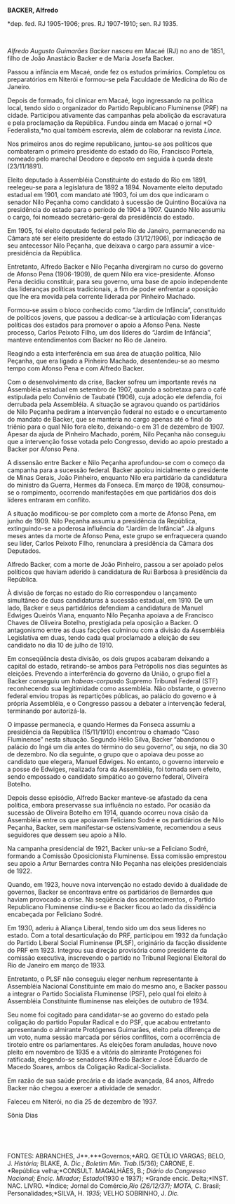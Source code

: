 **BACKER, Alfredo**

\*dep. fed. RJ 1905-1906; pres. RJ 1907-1910; sen. RJ 1935.

 

*Alfredo Augusto Guimarães Backer* nasceu em Macaé (RJ) no ano de 1851,
filho de João Anastácio Backer e de Maria Josefa Backer.

Passou a infância em Macaé, onde fez os estudos primários. Completou os
preparatórios em Niterói e formou-se pela Faculdade de Medicina do Rio
de Janeiro.

Depois de formado, foi clinicar em Macaé, logo ingressando na política
local, tendo sido o organizador do Partido Republicano Fluminense (PRF)
na cidade. Participou ativamente das campanhas pela abolição da
escravatura e pela proclamação da República. Fundou ainda em Macaé o
jornal *O Federalista,*no qual também escrevia, além de colaborar na
revista *Lince.*

Nos primeiros anos do regime republicano, juntou-se aos políticos que
combateram o primeiro presidente do estado do Rio, Francisco Portela,
nomeado pelo marechal Deodoro e deposto em seguida à queda deste
(23/11/1891).

Eleito deputado à Assembléia Constituinte do estado do Rio em 1891,
reelegeu-se para a legislatura de 1892 a 1894. Novamente eleito deputado
estadual em 1901, com mandato até 1903, foi um dos que indicaram o
senador Nilo Peçanha como candidato à sucessão de Quintino Bocaiúva na
presidência do estado para o período de 1904 a 1907. Quando Nilo assumiu
o cargo, foi nomeado secretário-geral da presidência do estado.

Em 1905, foi eleito deputado federal pelo Rio de Janeiro, permanecendo
na Câmara até ser eleito presidente do estado (31/12/1906), por
indicação de seu antecessor Nilo Peçanha, que deixava o cargo para
assumir a vice-presidência da República.

Entretanto, Alfredo Backer e Nilo Peçanha divergiram no curso do governo
de Afonso Pena (1906-1909), de quem Nilo era vice-presidente. Afonso
Pena decidiu constituir, para seu governo, uma base de apoio
independente das lideranças políticas tradicionais, a fim de poder
enfrentar a oposição que lhe era movida pela corrente liderada por
Pinheiro Machado.

Formou-se assim o bloco conhecido como “Jardim de Infância”, constituído
de políticos jovens, que passou a dedicar-se à articulação com
lideranças políticas dos estados para promover o apoio a Afonso Pena.
Neste processo, Carlos Peixoto Filho, um dos líderes do “Jardim de
Infância”, manteve entendimentos com Backer no Rio de Janeiro.

Reagindo a esta interferência em sua área de atuação política, Nilo
Peçanha, que era ligado a Pinheiro Machado, desentendeu-se ao mesmo
tempo com Afonso Pena e com Alfredo Backer.

Com o desenvolvimento da crise, Backer sofreu um importante revés na
Assembléia estadual em setembro de 1907, quando a sobretaxa para o café
estipulada pelo Convênio de Taubaté (1906), cuja adoção ele defendia,
foi derrubada pela Assembléia. A situação se agravou quando os
partidários de Nilo Peçanha pediram a intervenção federal no estado e o
encurtamento do mandato de Backer, que se manteria no cargo apenas até o
final do triênio para o qual Nilo fora eleito, deixando-o em 31 de
dezembro de 1907. Apesar da ajuda de Pinheiro Machado, porém, Nilo
Peçanha não conseguiu que a intervenção fosse votada pelo Congresso,
devido ao apoio prestado a Backer por Afonso Pena.

A dissensão entre Backer e Nilo Peçanha aprofundou-se com o começo da
campanha para a sucessão federal. Backer apoiou inicialmente o
presidente de Minas Gerais, João Pinheiro, enquanto Nilo era partidário
da candidatura do ministro da Guerra, Hermes da Fonseca. Em março de
1908, consumou-se o rompimento, ocorrendo manifestações em que
partidários dos dois líderes entraram em conflito.

A situação modificou-se por completo com a morte de Afonso Pena, em
junho de 1909. Nilo Peçanha assumiu a presidência da República,
extinguindo-se a poderosa influência do “Jardim de Infância”. Já alguns
meses antes da morte de Afonso Pena, este grupo se enfraquecera quando
seu líder, Carlos Peixoto Filho, renunciara à presidência da Câmara dos
Deputados.

Alfredo Backer, com a morte de João Pinheiro, passou a ser apoiado pelos
políticos que haviam aderido à candidatura de Rui Barbosa à presidência
da República.

À divisão de forças no estado do Rio correspondeu o lançamento
simultâneo de duas candidaturas à sucessão estadual, em 1910. De um
lado, Backer e seus partidários defendiam a candidatura de Manuel
Edwiges Queirós Viana, enquanto Nilo Peçanha apoiava a de Francisco
Chaves de Oliveira Botelho, prestigiada pela oposição a Backer. O
antagonismo entre as duas facções culminou com a divisão da Assembléia
Legislativa em duas, tendo cada qual proclamado a eleição de seu
candidato no dia 10 de julho de 1910.

Em conseqüência desta divisão, os dois grupos acabaram deixando a
capital do estado, retirando-se ambos para Petrópolis nos dias seguintes
às eleições. Prevendo a interferência do governo da União, o grupo fiel
a Backer conseguiu um *habeas-corpus*do Supremo Tribunal Federal (STF)
reconhecendo sua legitimidade como assembléia. Não obstante, o governo
federal enviou tropas às repartições públicas, ao palácio do governo e à
própria Assembléia, e o Congresso passou a debater a intervenção
federal, terminando por autorizá-la.

O impasse permanecia, e quando Hermes da Fonseca assumiu a presidência
da República (15/11/1910) encontrou o chamado “Caso Fluminense” nesta
situação. Segundo Hélio Silva, Backer “abandonou o palácio do Ingá um
dia antes do término do seu governo”, ou seja, no dia 30 de dezembro. No
dia seguinte, o grupo que o apoiava deu posse ao candidato que elegera,
Manuel Edwiges. No entanto, o governo interveio e a posse de Edwiges,
realizada fora da Assembléia, foi tornada sem efeito, sendo empossado o
candidato simpático ao governo federal, Oliveira Botelho.

Depois desse episódio, Alfredo Backer manteve-se afastado da cena
política, embora preservasse sua influência no estado. Por ocasião da
sucessão de Oliveira Botelho em 1914, quando ocorreu nova cisão da
Assembléia entre os que apoiavam Feliciano Sodré e os partidários de
Nilo Peçanha, Backer, sem manifestar-se ostensivamente, recomendou a
seus seguidores que dessem seu apoio a Nilo.

Na campanha presidencial de 1921, Backer uniu-se a Feliciano Sodré,
formando a Comissão Oposicionista Fluminense. Essa comissão emprestou
seu apoio a Artur Bernardes contra Nilo Peçanha nas eleições
presidenciais de 1922.

Quando, em 1923, houve nova intervenção no estado devido à dualidade de
governos, Backer se encontrava entre os partidários de Bernardes que
haviam provocado a crise. Na seqüência dos acontecimentos, o Partido
Republicano Fluminense cindiu-se e Backer ficou ao lado da dissidência
encabeçada por Feliciano Sodré.

Em 1930, aderiu à Aliança Liberal, tendo sido um dos seus líderes no
estado. Com a total desarticulação do PRF, participou em 1932 da
fundação do Partido Liberal Social Fluminense (PLSF), originário da
facção dissidente do PRF em 1923. Integrou sua direção provisória como
presidente da comissão executiva, inscrevendo o partido no Tribunal
Regional Eleitoral do Rio de Janeiro em março de 1933.

Entretanto, o PLSF não conseguiu eleger nenhum representante à
Assembléia Nacional Constituinte em maio do mesmo ano, e Backer passou a
integrar o Partido Socialista Fluminense (PSF), pelo qual foi eleito à
Assembléia Constituinte fluminense nas eleições de outubro de 1934.

Seu nome foi cogitado para candidatar-se ao governo do estado pela
coligação do partido Popular Radical e do PSF, que acabou entretanto
apresentando o almirante Protógenes Guimarães, eleito pela diferença de
um voto, numa sessão marcada por sérios conflitos, com a ocorrência de
tiroteio entre os parlamentares. As eleições foram anuladas, houve novo
pleito em novembro de 1935 e a vitória do almirante Protógenes foi
ratificada, elegendo-se senadores Alfredo Backer e José Eduardo de
Macedo Soares, ambos da Coligação Radical-Socialista.

Em razão de sua saúde precária e da idade avançada, 84 anos, Alfredo
Backer não chegou a exercer a atividade de senador.

Faleceu em Niterói, no dia 25 de dezembro de 1937.

Sônia Dias

 

 

FONTES: ABRANCHES, J**.***Governos;*ARQ. GETÚLIO VARGAS; BELO, J.
*História;* BLAKE, A. *Dic.; Boletim Min. Trab.*(5/36); CARONE, E.
*República velha;*CONSULT. MAGALHÃES, B.; *Diário do Congresso Nacional;
Encic. Mirador; Estado*(1930 e 1937); *Grande encic. Delta;*INST. NAC.
LIVRO. *Índice; Jornal do Comércio,*Rio (26/12/37); MOTA, C*. Brasil;
Personalidades;*SILVA, H. *1935*; VELHO SOBRINHO, J. *Dic.*

 
